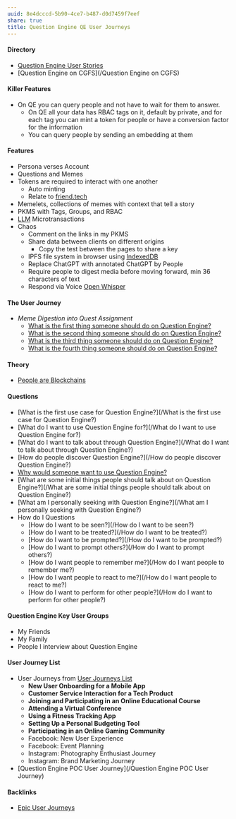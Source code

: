 ```yaml
---
uuid: 8e4dcccd-5b90-4ce7-b487-d0d7459f7eef
share: true
title: Question Engine QE User Journeys
---
```

#### Directory

* [Question Engine User Stories](/f137b314-579f-42ab-8be5-1c72bf9ebcd9)
* [Question Engine on CGFS](/Question Engine on CGFS)

#### Killer Features

* On QE you can query people and not have to wait for them to answer.
	* On QE all your data has RBAC tags on it, default by private, and for each tag you can mint a token for people or have a conversion factor for the information
	* You can query people by sending an embedding at them
#### Features

* Persona verses Account
* Questions and Memes
* Tokens are required to interact with one another
	* Auto minting
	* Relate to [friend.tech](/6d931c93-a20b-4641-96cc-03a5cc222502)
* Memelets, collections of memes with context that tell a story
* PKMS with Tags, Groups, and RBAC
* [LLM](/8098d812-cde1-4a26-ac6f-793f02067948) Microtransactions
* Chaos
	* Comment on the links in my PKMS
	* Share data between clients on different origins
		* Copy the test between the pages to share a key
	* IPFS file system in browser using [IndexedDB](/9fea8cfd-e8fa-4324-921c-e9455862e374)
	* Replace ChatGPT with annotated ChatGPT by People
	* Require people to digest media before moving forward, min 36 characters of text
	* Respond via Voice [Open Whisper](/c617873e-4469-45e8-90fc-3fc280207ae5)
#### The User Journey

* *Meme Digestion into Quest Assignment*
	* [What is the first thing someone should do on Question Engine?](/97a88056-f839-4ca7-913a-be9b97710a9e)
	* [What is the second thing someone should do on Question Engine?](/c69d5896-cb91-43da-b454-a396447a3d7e)
	* [What is the third thing someone should do on Question Engine?](/63adbd84-8206-4907-8085-683b478e845d)
	* [What is the fourth thing someone should do on Question Engine?](/1fde4324-449a-4ec6-b0d9-a83e3b882670)
#### Theory

* [People are Blockchains](/d4eecf2d-b918-4726-a647-6c15cdf3e8a3)

#### Questions

* [What is the first use case for Question Engine?](/What is the first use case for Question Engine?)
* [What do I want to use Question Engine for?](/What do I want to use Question Engine for?)
* [What do I want to talk about through Question Engine?](/What do I want to talk about through Question Engine?)
* [How do people discover Question Engine?](/How do people discover Question Engine?)
* [Why would someone want to use Question Engine?](/e189e074-79c9-4ffe-95cc-61c68d5d43d8)
* [What are some initial things people should talk about on Question Engine?](/What are some initial things people should talk about on Question Engine?)
* [What am I personally seeking with Question Engine?](/What am I personally seeking with Question Engine?)
* How do I Questions
	* [How do I want to be seen?](/How do I want to be seen?)
	* [How do I want to be treated?](/How do I want to be treated?)
	* [How do I want to be prompted?](/How do I want to be prompted?)
	* [How do I want to prompt others?](/How do I want to prompt others?)
	* [How do I want people to remember me?](/How do I want people to remember me?)
	* [How do I want people to react to me?](/How do I want people to react to me?)
	* [How do I want to perform for other people?](/How do I want to perform for other people?)

#### Question Engine Key User Groups

* My Friends
* My Family
* People I interview about Question Engine
#### User Journey List

* User Journeys from [User Journeys List](https://chat.openai.com/share/943e6e3c-8e76-4f59-8a18-fbc186b09df9)
	* **New User Onboarding for a Mobile App**
	* **Customer Service Interaction for a Tech Product**
	* **Joining and Participating in an Online Educational Course**
	* **Attending a Virtual Conference**
	* **Using a Fitness Tracking App**
	* **Setting Up a Personal Budgeting Tool**
	* **Participating in an Online Gaming Community**
	* Facebook: New User Experience
	* Facebook: Event Planning
	* Instagram: Photography Enthusiast Journey
	* Instagram: Brand Marketing Journey
* [Question Engine POC User Journey](/Question Engine POC User Journey)

#### Backlinks

* [Epic User Journeys](/c81f0da9-8d82-4176-8458-cfb3d06924c4)